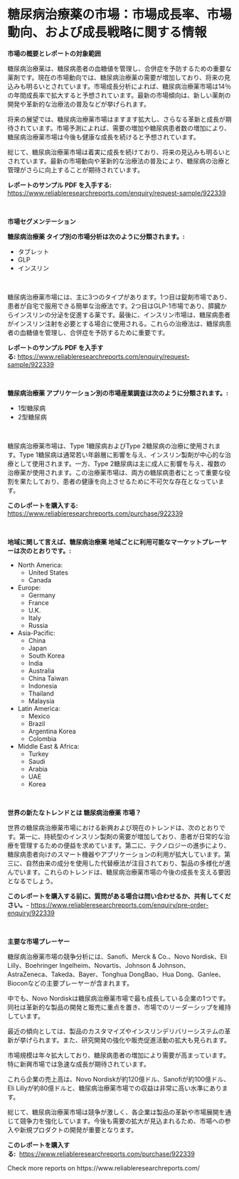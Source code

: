 <p><h1>糖尿病治療薬の市場：市場成長率、市場動向、および成長戦略に関する情報</h1></p><p><strong>市場の概要とレポートの対象範囲</strong></p>
<p><p>糖尿病治療薬は、糖尿病患者の血糖値を管理し、合併症を予防するための重要な薬剤です。現在の市場動向では、糖尿病治療薬の需要が増加しており、将来の見込みも明るいとされています。市場成長分析によれば、糖尿病治療薬市場は14％の年間成長率で拡大すると予想されています。最新の市場傾向は、新しい薬剤の開発や革新的な治療法の普及などが挙げられます。</p><p>将来の展望では、糖尿病治療薬市場はますます拡大し、さらなる革新と成長が期待されています。市場予測によれば、需要の増加や糖尿病患者数の増加により、糖尿病治療薬市場は今後も健康な成長を続けると予想されています。</p><p>総じて、糖尿病治療薬市場は着実に成長を続けており、将来の見込みも明るいとされています。最新の市場動向や革新的な治療法の普及により、糖尿病の治療と管理がさらに向上することが期待されています。</p></p>
<p><strong>レポートのサンプル PDF を入手する:</strong> <a href="https://www.reliableresearchreports.com/enquiry/request-sample/922339">https://www.reliableresearchreports.com/enquiry/request-sample/922339</a></p>
<p>&nbsp;</p>
<p><strong>市場セグメンテーション</strong></p>
<p><strong>糖尿病治療薬 タイプ別の市場分析は次のように分類されます。:</strong></p>
<p><ul><li>タブレット</li><li>GLP</li><li>インスリン</li></ul></p>
<p>&nbsp;</p>
<p><p>糖尿病治療薬市場には、主に3つのタイプがあります。1つ目は錠剤市場であり、患者が自宅で服用できる簡単な治療法です。2つ目はGLP-1市場であり、膵臓からインスリンの分泌を促進する薬です。最後に、インスリン市場は、糖尿病患者がインスリン注射を必要とする場合に使用される。これらの治療法は、糖尿病患者の血糖値を管理し、合併症を予防するために重要です。</p></p>
<p><strong>レポートのサンプル PDF を入手する:</strong>&nbsp;<a href="https://www.reliableresearchreports.com/enquiry/request-sample/922339">https://www.reliableresearchreports.com/enquiry/request-sample/922339</a></p>
<p>&nbsp;</p>
<p><strong> 糖尿病治療薬 アプリケーション別の市場産業調査は次のように分類されます。:</strong></p>
<p><ul><li>1型糖尿病</li><li>2型糖尿病</li></ul></p>
<p>&nbsp;</p>
<p><p>糖尿病治療薬市場は、Type 1糖尿病およびType 2糖尿病の治療に使用されます。Type 1糖尿病は通常若い年齢層に影響を与え、インスリン製剤が中心的な治療として使用されます。一方、Type 2糖尿病は主に成人に影響を与え、複数の治療薬が使用されます。この治療薬市場は、両方の糖尿病患者にとって重要な役割を果たしており、患者の健康を向上させるために不可欠な存在となっています。</p></p>
<p><strong>このレポートを購入する:</strong>&nbsp; <a href="https://www.reliableresearchreports.com/purchase/922339">https://www.reliableresearchreports.com/purchase/922339</a></p>
<p>&nbsp;</p>
<p><strong>地域に関して言えば、糖尿病治療薬 地域ごとに利用可能なマーケットプレーヤーは次のとおりです。:</strong></p>
<p><ul>
    <li>
        North America:
        <ul>
            <li>United States</li>
            <li>Canada</li>
        </ul>
    </li>
    <li>
        Europe:
        <ul>
            <li>Germany</li>
            <li>France</li>
            <li>U.K.</li>
            <li>Italy</li>
            <li>Russia</li>
        </ul>
    </li>
    <li>
        Asia-Pacific:
        <ul>
            <li>China</li>
            <li>Japan</li>
            <li>South Korea</li>
            <li>India</li>
            <li>Australia</li>
            <li>China Taiwan</li>
            <li>Indonesia</li>
            <li>Thailand</li>
            <li>Malaysia</li>
        </ul>
    </li>
    <li>
        Latin America:
        <ul>
            <li>Mexico</li>
            <li>Brazil</li>
            <li>Argentina Korea</li>
            <li>Colombia</li>
        </ul>
    </li>
    <li>
        Middle East & Africa:
        <ul>
            <li>Turkey</li>
            <li>Saudi</li>
            <li>Arabia</li>
            <li>UAE</li>
            <li>Korea</li>
        </ul>
    </li>
    </ul></p>
<p>&nbsp;</p>
<p><strong>世界の新たなトレンドとは 糖尿病治療薬 市場？</strong></p>
<p><p>世界の糖尿病治療薬市場における新興および現在のトレンドは、次のとおりです。第一に、持続型のインスリン製剤の需要が増加しており、患者が日常的な治療を管理するための便益を求めています。第二に、テクノロジーの進歩により、糖尿病患者向けのスマート機器やアプリケーションの利用が拡大しています。第三に、自然由来の成分を使用した代替療法が注目されており、製品の多様化が進んでいます。これらのトレンドは、糖尿病治療薬市場の今後の成長を支える要因となるでしょう。</p></p>
<p><strong>このレポートを購入する前に、質問がある場合は問い合わせるか、共有してください。</strong>- <a href="https://www.reliableresearchreports.com/enquiry/pre-order-enquiry/922339">https://www.reliableresearchreports.com/enquiry/pre-order-enquiry/922339</a></p>
<p>&nbsp;</p>
<p><strong>主要な市場プレーヤー</strong></p>
<p><p>糖尿病治療薬市場の競争分析には、Sanofi、Merck & Co.、Novo Nordisk、Eli Lilly、Boehringer Ingelheim、Novartis、Johnson & Johnson、AstraZeneca、Takeda、Bayer、Tonghua DongBao、Hua Dong、Ganlee、Bioconなどの主要プレーヤーが含まれます。</p><p>中でも、Novo Nordiskは糖尿病治療薬市場で最も成長している企業の1つです。同社は革新的な製品の開発と販売に重点を置き、市場でのリーダーシップを維持しています。</p><p>最近の傾向としては、製品のカスタマイズやインスリンデリバリーシステムの革新が挙げられます。また、研究開発の強化や販売促進活動の拡大も見られます。</p><p>市場規模は年々拡大しており、糖尿病患者の増加により需要が高まっています。特に新興市場では急速な成長が期待されています。</p><p>これら企業の売上高は、Novo Nordiskが約120億ドル、Sanofiが約100億ドル、Eli Lillyが約80億ドルと、糖尿病治療薬市場での収益は非常に高い水準にあります。</p><p>総じて、糖尿病治療薬市場は競争が激しく、各企業は製品の革新や市場展開を通じて競争力を強化しています。今後も需要の拡大が見込まれるため、市場への参入や新規プロダクトの開発が重要となります。</p></p>
<p><strong>このレポートを購入する:</strong>&nbsp;&nbsp;<a href="https://www.reliableresearchreports.com/purchase/922339">https://www.reliableresearchreports.com/purchase/922339</a></p>
<p>Check more reports on https://www.reliableresearchreports.com/</p>